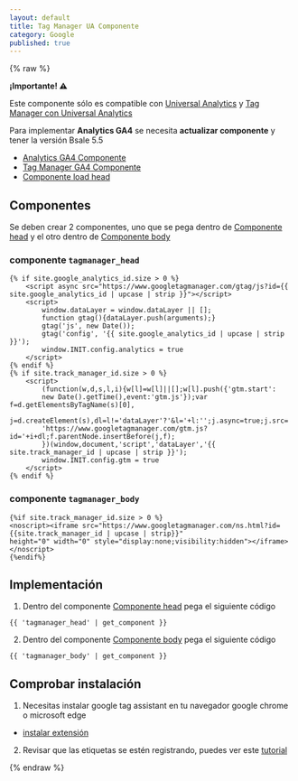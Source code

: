 ```yaml
---
layout: default
title: Tag Manager UA Componente
category: Google
published: true
---
```

{% raw %}

<div class="alert alert-warning" role="alert">
    <strong>¡Importante! ⚠</strong>
    <p>Este componente sólo es compatible con <a href="../eventos/analytics-ua">Universal Analytics</a> y <a href="../eventos/tag-manager-ua-eventos">Tag Manager con Universal Analytics</a></p>
    <p>Para implementar <strong>Analytics GA4</strong> se necesita <strong>actualizar componente</strong> y tener la versión Bsale 5.5</p>
    <ul>
        <li><a href="../componentes/analytics-ga4">Analytics GA4 Componente</a></li>
        <li><a href="../componentes/tag-manager-ga4">Tag Manager GA4 Componente</a></li>
        <li><a href="../componentes/load-json-Bsale#load-head-para-bsale-55">Componente load head</a></li>
    </ul>
</div>

## Componentes

Se deben crear 2 componentes, uno que se pega dentro de [Componente head](../componentes/head) y el otro dentro de [Componente body](../componentes/body)

### componente `tagmanager_head`

```liquid
{% if site.google_analytics_id.size > 0 %}
    <script async src="https://www.googletagmanager.com/gtag/js?id={{ site.google_analytics_id | upcase | strip }}"></script>
    <script>
        window.dataLayer = window.dataLayer || [];
        function gtag(){dataLayer.push(arguments);}
        gtag('js', new Date());
        gtag('config', '{{ site.google_analytics_id | upcase | strip }}');
        window.INIT.config.analytics = true
    </script>
{% endif %}
{% if site.track_manager_id.size > 0 %}
    <script>
        (function(w,d,s,l,i){w[l]=w[l]||[];w[l].push({'gtm.start':
        new Date().getTime(),event:'gtm.js'});var f=d.getElementsByTagName(s)[0],
        j=d.createElement(s),dl=l!='dataLayer'?'&l='+l:'';j.async=true;j.src=
        'https://www.googletagmanager.com/gtm.js?id='+i+dl;f.parentNode.insertBefore(j,f);
        })(window,document,'script','dataLayer','{{ site.track_manager_id | upcase | strip }}');
        window.INIT.config.gtm = true
    </script>
{% endif %}
```
### componente `tagmanager_body`

```liquid
{%if site.track_manager_id.size > 0 %}
<noscript><iframe src="https://www.googletagmanager.com/ns.html?id={{site.track_manager_id | upcase | strip}}"
height="0" width="0" style="display:none;visibility:hidden"></iframe></noscript>
{%endif%}
```

## Implementación

1. Dentro del componente [Componente head](../componentes/head) pega el siguiente código 

```liquid
{{ 'tagmanager_head' | get_component }}
```

2. Dentro del componente [Componente body](../componentes/body) pega el siguiente código

```liquid
{{ 'tagmanager_body' | get_component }}
```

## Comprobar instalación

1. Necesitas instalar google tag assistant en tu navegador google chrome o microsoft edge
- [instalar extensión](https://chrome.google.com/webstore/detail/tag-assistant-legacy-by-g/kejbdjndbnbjgmefkgdddjlbokphdefk?hl=es)

2. Revisar que las etiquetas se estén registrando, puedes ver este [tutorial](https://support.google.com/analytics/answer/1008083?hl=es)

{% endraw %}